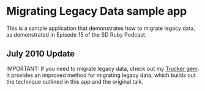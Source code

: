 Migrating Legacy Data sample app
================================

This is a sample application that demonstrates how to migrate legacy data, as demonstrated in Episode 15 of the SD Ruby Podcast.

July 2010 Update
----------------

IMPORTANT: If you need to migrate legacy data, check out my [Trucker gem](http://github.com/mokolabs/trucker). It provides an improved method for migrating legacy data, which builds out the technique outlined in this app and the original talk.